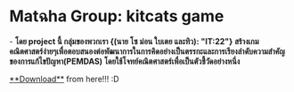 <h1>Matฉha Group: kitcats game</h1>
- <b>โดย project นี้ กลุ่มของพวกเรา {(นาย โซ ม่อน ใบเตย และทิว): "IT:22"} สร้างเกมคณิตศาสตร์ง่ายๆเพื่อตอบสนองต่อพัฒนาการในการคิดอย่างเป็นตรรกะและการเรียงลำดับความสำคัญของการแก้ไขปัญหา(PEMDAS) โดยใช้โจทย์คณิตศาสตร์เพื่อเป็นตัวชี้วัดอย่างหนึ่ง</b>
<br>
<p></p><a href="https://drive.google.com/file/d/1Gtl8o0yIAOlkurdTKoXQKZ542QpAqml-/view" target="_blank" >**Download**</a> from here!!! :D</p>
